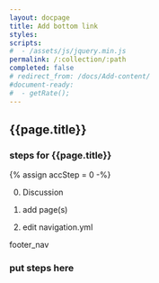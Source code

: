 ```yaml
---
layout: docpage
title: Add bottom link
styles:
scripts:
#  - /assets/js/jquery.min.js
permalink: /:collection/:path
completed: false
# redirect_from: /docs/Add-content/
#document-ready:
#  - getRate();
---
```


## {{page.title}}

<h3 class="usa-sr-only">steps for {{page.title}}</h3>
{% assign accStep = 0 -%}


0. Discussion

1. add page(s)

2. edit navigation.yml

footer_nav

### put steps here
